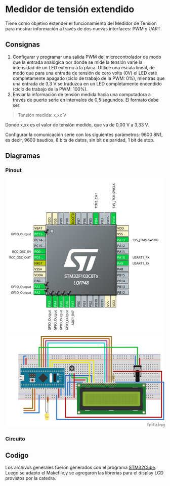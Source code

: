 # Medidor de tensión extendido

Tiene como objetivo extender el funcionamiento del Medidor de Tensión para mostrar información a través de dos nuevas interfaces: PWM y UART. 

## Consignas

1. Configurar y programar una salida PWM del microcontrolador de modo que la entrada analógica por donde se mide la tensión varíe la intensidad de un LED externo a la placa. Utilice una escala lineal, de modo que para una entrada de tensión de cero volts (0V) el LED esté completamente apagado (ciclo de trabajo de la PWM: 0%), mientras que una entrada de 3,3 V se traduzca en un LED completamente encendido (ciclo de trabajo de la PWM: 100%). 
2. Enviar la información de tensión medida hacia una computadora a través de puerto serie en intervalos de 0,5 segundos. El formato debe ser:

> Tensión medida: x,xx V

Donde x,xx es el valor de tensión medido, que va de 0,00 V a 3,33 V.  

Configurar la comunicación serie con los siguientes parámetros: 9600 8N1, es decir, 9600 baudios, 8 bits de datos, sin bit de paridad, 1 bit de stop.

## Diagramas

### Pinout
![pinout](Documentacion/pinout.png)
![breadboard](Documentacion/breadboard.svg)

### Circuito

## Codigo

Los archivos generales fueron generados con el programa [STM32Cube](https://www.st.com/en/development-tools/stm32cubemx.html). Luego se adapto el Makefile,y se agregaron las librerias para el display LCD provistos por la catedra.
